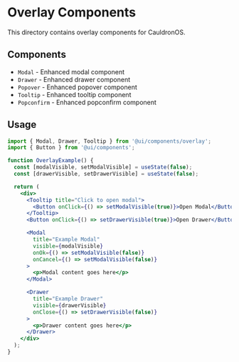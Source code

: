 # Overlay Components

This directory contains overlay components for CauldronOS.

## Components

- `Modal` - Enhanced modal component
- `Drawer` - Enhanced drawer component
- `Popover` - Enhanced popover component
- `Tooltip` - Enhanced tooltip component
- `Popconfirm` - Enhanced popconfirm component

## Usage

```jsx
import { Modal, Drawer, Tooltip } from '@ui/components/overlay';
import { Button } from '@ui/components';

function OverlayExample() {
  const [modalVisible, setModalVisible] = useState(false);
  const [drawerVisible, setDrawerVisible] = useState(false);

  return (
    <div>
      <Tooltip title="Click to open modal">
        <Button onClick={() => setModalVisible(true)}>Open Modal</Button>
      </Tooltip>
      <Button onClick={() => setDrawerVisible(true)}>Open Drawer</Button>

      <Modal
        title="Example Modal"
        visible={modalVisible}
        onOk={() => setModalVisible(false)}
        onCancel={() => setModalVisible(false)}
      >
        <p>Modal content goes here</p>
      </Modal>

      <Drawer
        title="Example Drawer"
        visible={drawerVisible}
        onClose={() => setDrawerVisible(false)}
      >
        <p>Drawer content goes here</p>
      </Drawer>
    </div>
  );
}
```
